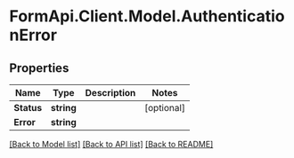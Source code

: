 # FormApi.Client.Model.AuthenticationError
## Properties

Name | Type | Description | Notes
------------ | ------------- | ------------- | -------------
**Status** | **string** |  | [optional] 
**Error** | **string** |  | 

[[Back to Model list]](../README.md#documentation-for-models) [[Back to API list]](../README.md#documentation-for-api-endpoints) [[Back to README]](../README.md)

